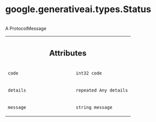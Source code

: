 
# google.generativeai.types.Status

<!-- Insert buttons and diff -->

<table class="tfo-notebook-buttons tfo-api nocontent">

</table>



A ProtocolMessage

<!-- Placeholder for "Used in" -->




<!-- Tabular view -->
 <table class="responsive fixed orange">
<colgroup><col width="214px"><col></colgroup>
<tr><th colspan="2"><h2 class="add-link">Attributes</h2></th></tr>

<tr>
<td>

`code`<a id="code"></a>

</td>
<td>

`int32 code`

</td>
</tr><tr>
<td>

`details`<a id="details"></a>

</td>
<td>

`repeated Any details`

</td>
</tr><tr>
<td>

`message`<a id="message"></a>

</td>
<td>

`string message`

</td>
</tr>
</table>



